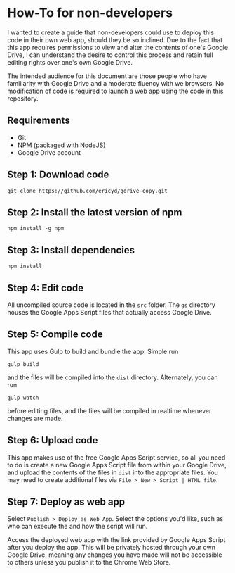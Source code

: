 How-To for non-developers
=========================

I wanted to create a guide that non-developers could use to deploy this code in their own web app, should they be so inclined.  Due to the fact that this app requires permissions to view and alter the contents of one's Google Drive, I can understand the desire to control this process and retain full editing rights over one's own Google Drive.

The intended audience for this document are those people who have familiarity with Google Drive and a moderate fluency with we browsers.  No modification of code is required to launch a web app using the code in this repository.

## Requirements

* Git
* NPM (packaged with NodeJS)
* Google Drive account

## Step 1: Download code

```
git clone https://github.com/ericyd/gdrive-copy.git
```

## Step 2: Install the latest version of npm

```
npm install -g npm
```

## Step 3: Install dependencies

```
npm install
```

## Step 4: Edit code

All uncompiled source code is located in the `src` folder.  The `gs` directory houses the Google Apps Script files that actually access Google Drive.

## Step 5: Compile code

This app uses Gulp to build and bundle the app.  Simple run
```
gulp build
```
and the files will be compiled into the `dist` directory.  Alternately, you can run 
```
gulp watch
```
before editing files, and the files will be compiled in realtime whenever changes are made.

## Step 6: Upload code

This app makes use of the free Google Apps Script service, so all you need to do is create a new Google Apps Script file from within your Google Drive, and upload the contents of the files in `dist` into the appropriate files.  You may need to create additional files via `File > New > Script | HTML file`.
   
## Step 7: Deploy as web app

Select `Publish > Deploy as Web App`.  Select the options you'd like, such as who can execute the and how the script will run.

Access the deployed web app with the link provided by Google Apps Script after you deploy the app.  This will be privately hosted through your own Google Drive, meaning any changes you have made will not be accessible to others unless you publish it to the Chrome Web Store. 